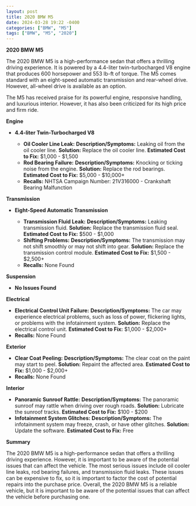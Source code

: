 ```yaml
---
layout: post
title: 2020 BMW M5
date: 2024-03-28 19:22 -0400
categories: ["BMW", "M5"]
tags: ["BMW", "M5", "2020"]
---
```

**2020 BMW M5**

The 2020 BMW M5 is a high-performance sedan that offers a thrilling driving experience. It is powered by a 4.4-liter twin-turbocharged V8 engine that produces 600 horsepower and 553 lb-ft of torque. The M5 comes standard with an eight-speed automatic transmission and rear-wheel drive. However, all-wheel drive is available as an option.

The M5 has received praise for its powerful engine, responsive handling, and luxurious interior. However, it has also been criticized for its high price and firm ride.

**Engine**

* **4.4-liter Twin-Turbocharged V8**

    * **Oil Cooler Line Leak:** **Description/Symptoms:** Leaking oil from the oil cooler line. **Solution:** Replace the oil cooler line. **Estimated Cost to Fix:** $1,000 - $1,500
    * **Rod Bearing Failure:** **Description/Symptoms:** Knocking or ticking noise from the engine. **Solution:** Replace the rod bearings. **Estimated Cost to Fix:** $5,000 - $10,000+
    * **Recalls:** NHTSA Campaign Number: 21V316000 - Crankshaft Bearing Malfunction

**Transmission**

* **Eight-Speed Automatic Transmission**

    * **Transmission Fluid Leak:** **Description/Symptoms:** Leaking transmission fluid. **Solution:** Replace the transmission fluid seal. **Estimated Cost to Fix:** $500 - $1,000
    * **Shifting Problems:** **Description/Symptoms:** The transmission may not shift smoothly or may not shift into gear. **Solution:** Replace the transmission control module. **Estimated Cost to Fix:** $1,500 - $2,500+
    * **Recalls:** None Found

**Suspension**

* **No Issues Found**

**Electrical**

* **Electrical Control Unit Failure:** **Description/Symptoms:** The car may experience electrical problems, such as loss of power, flickering lights, or problems with the infotainment system. **Solution:** Replace the electrical control unit. **Estimated Cost to Fix:** $1,000 - $2,000+
* **Recalls:** None Found

**Exterior**

* **Clear Coat Peeling:** **Description/Symptoms:** The clear coat on the paint may start to peel. **Solution:** Repaint the affected area. **Estimated Cost to Fix:** $1,000 - $2,000+
* **Recalls:** None Found

**Interior**

* **Panoramic Sunroof Rattle:** **Description/Symptoms:** The panoramic sunroof may rattle when driving over rough roads. **Solution:** Lubricate the sunroof tracks. **Estimated Cost to Fix:** $100 - $200
* **Infotainment System Glitches:** **Description/Symptoms:** The infotainment system may freeze, crash, or have other glitches. **Solution:** Update the software. **Estimated Cost to Fix:** Free

**Summary**

The 2020 BMW M5 is a high-performance sedan that offers a thrilling driving experience. However, it is important to be aware of the potential issues that can affect the vehicle. The most serious issues include oil cooler line leaks, rod bearing failures, and transmission fluid leaks. These issues can be expensive to fix, so it is important to factor the cost of potential repairs into the purchase price. Overall, the 2020 BMW M5 is a reliable vehicle, but it is important to be aware of the potential issues that can affect the vehicle before purchasing one.

